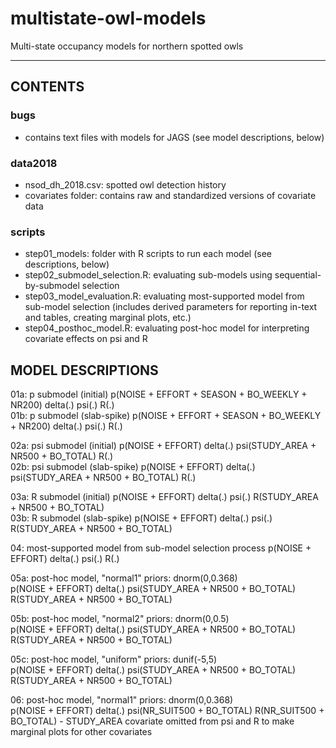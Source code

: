 # multistate-owl-models
Multi-state occupancy models for northern spotted owls

-------------------------

## CONTENTS

### bugs
- contains text files with models for JAGS (see model descriptions, below)

### data2018
- nsod_dh_2018.csv: spotted owl detection history
- covariates folder: contains raw and standardized versions of covariate data

### scripts
- step01_models: folder with R scripts to run each model (see descriptions, below)
- step02_submodel_selection.R: evaluating sub-models using sequential-by-submodel selection
- step03_model_evaluation.R: evaluating most-supported model from sub-model selection (includes derived parameters for reporting in-text and tables, creating marginal plots, etc.)
- step04_posthoc_model.R: evaluating post-hoc model for interpreting covariate effects on psi and R


## MODEL DESCRIPTIONS

01a: p submodel (initial)		  p(NOISE + EFFORT + SEASON + BO_WEEKLY + NR200) delta(.) psi(.) R(.)  
01b: p submodel (slab-spike)	p(NOISE + EFFORT + SEASON + BO_WEEKLY + NR200) delta(.) psi(.) R(.)

02a: psi submodel (initial)	    p(NOISE + EFFORT) delta(.) psi(STUDY_AREA + NR500 + BO_TOTAL) R(.)  
02b: psi submodel (slab-spike)	p(NOISE + EFFORT) delta(.) psi(STUDY_AREA + NR500 + BO_TOTAL) R(.)

03a: R submodel (initial)		  p(NOISE + EFFORT) delta(.) psi(.) R(STUDY_AREA + NR500 + BO_TOTAL)  
03b: R submodel (slab-spike)	p(NOISE + EFFORT) delta(.) psi(.) R(STUDY_AREA + NR500 + BO_TOTAL)

04: most-supported model from sub-model selection process
	p(NOISE + EFFORT) delta(.) psi(.) R(.)

05a: post-hoc model, "normal1" priors: dnorm(0,0.368)  
	p(NOISE + EFFORT) delta(.) psi(STUDY_AREA + NR500 + BO_TOTAL) R(STUDY_AREA + NR500 + BO_TOTAL)
	
05b: post-hoc model, "normal2" priors: dnorm(0,0.5)  
	p(NOISE + EFFORT) delta(.) psi(STUDY_AREA + NR500 + BO_TOTAL) R(STUDY_AREA + NR500 + BO_TOTAL)

05c: post-hoc model, "uniform" priors: dunif(-5,5)  
	p(NOISE + EFFORT) delta(.) psi(STUDY_AREA + NR500 + BO_TOTAL) R(STUDY_AREA + NR500 + BO_TOTAL)
	
06: post-hoc model, "normal1" priors: dnorm(0,0.368)  
	p(NOISE + EFFORT) delta(.) psi(NR_SUIT500 + BO_TOTAL) R(NR_SUIT500 + BO_TOTAL)
	- STUDY_AREA covariate omitted from psi and R to make marginal plots for other covariates
	